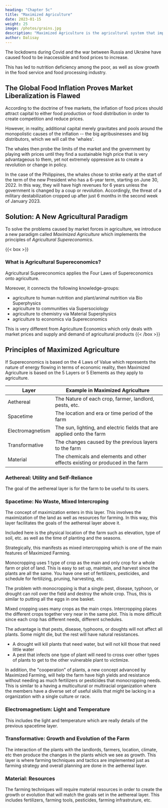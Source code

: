 ```yaml
---
heading: "Chapter 5c"
title: "Maximized Agriculture"
date: 2023-01-15
weight: 25
image: /photos/grains.jpg
description: "Maximized Agriculture is the agricultural system that implements Agricultural Supereconomics"
author: Dalisay
---
```



The lockdowns during Covid and the war between Russia and Ukraine have caused food to be inaccessible and food prices to increase. 

This has led to nutrition deficiency among the poor, as well as slow growth in the food service and food processing industry. 


## The Global Food Inflation Proves Market Liberalization is Flawed

According to the doctrine of free markets, the inflation of food prices should attract capital to either food production or food distribution in order to create competition and reduce prices. 

However, in reality, additional capital merely gravitates and pools around the monopolistic causes of the inflation -- the big agribusinesses and big distributors, which we will call the 'whales'. 

The whales then probe the limits of the market and the government by playing with prices until they find a sustainable high price that is very advantageous to them, yet not extremely oppressive as to create a revolution or change in policy.

In the case of the Philippines, the whales chose to strike early at the start of the term of the new President who has a 6-year term, starting on June 30, 2022. In this way, they will have high revenues for 6 years unless the government is changed by a coup or revolution. Accordingly, the threat of a military destabilization cropped up after just 6 months in the second week of January 2023. 


## Solution: A New Agricultural Paradigm

To solve the problems caused by market forces in agriculture, we introduce a new paradigm called *Maximized Agriculture* which implements the principles of *Agricultural Supereconomics*. 

{{< box >}}
### What is Agricultural Supereconomics?

Agricultural Supereconomics applies the Four Laws of Supereconomics onto agriculture. 

Moreover, it connects the following knowledge-groups:
- agriculture to human nutrition and plant/animal nutrition via Bio Superphysics 
- agriculture to communities via Supersociology
- agriculture to chemistry via Material Superphysics
- agriculture to economics via Supereconomics

This is very different from Agriculture Economics which only deals with market prices and supply and demand of agricultural products
{{< /box >}} 


## Principles of Maximized Agriculture

If Supereconomics is based on the 4 Laws of Value which represents the nature of energy flowing in terms of economic reality, then Maximized Agriculture is based on the 5 Layers or 5 Elements as they apply to agriculture. 

Layer | Example in Maximized Agriculture
--- | ---
Aethereal | The Nature of each crop, farmer, landlord, pests, etc. 
Spacetime | The location and era or time period of the farm
Electromagnetism | The sun, lighting, and electric fields that are applied onto the farm
Transformative | The changes caused by the previous layers to the farm
Material | The chemicals and elements and other effects existing or produced in the farm


### Aethereal: Utility and Self-Reliance

The goal of the aethereal layer is for the farm to be useful to its users. 


### Spacetime: No Waste, Mixed Intercroping

The concept of maximization enters in this layer. This involves the maximization of the land as well as resources for farming. In this way, this layer facilitates the goals of the aethereal layer above it. 

Included here is the physical location of the farm such as elevation, type of soil, etc. as well as the time of planting and the seasons. 

Strategically, this manifests as mixed intercropping which is one of the main features of Maximized Farming.

Monocropping uses 1 type of crop as the main and only crop for a whole farm or plot of land. This is easy to set up, maintain, and harvest since the plants are all the same. You have one set of fertilizers, pesticides, and schedule for fertilizing, pruning, harvesting, etc. 

The problem with monocropping is that a single pest, disease, typhoon, or drought can roll over the field and destroy the whole crop. Thus, this is similar to putting all the eggs in one basket. 

Mixed cropping uses many crops as the main crops. Intercropping places the different crops together very near in the same plot. This is more difficult since each crop has different needs, different schedules. 

The advantage is that pests, disease, typhoons, or doughts will not affect all plants. Some might die, but the rest will have natural resistances. 
- A drought will kill plants that need water, but will not kill those that need little  water
- A pest that infects one type of plant will need to cross over other types of plants to get to the other vulnerable plant to victimize. 

In addition, the "cooperation" of plants, a new concept advanced by Maximized Farming, will help the farm have high yields and resistance without needing as much fertilizers or pesticides that monocropping needs. This is similar to a having a multicultural or multiracial organization where the members have a diverse set of useful skills that might be lacking in a organization with a single culture or race. 



### Electromagnetism: Light and Temperature

This includes the light and temperature which are really details of the previous spacetime layer. 


### Transformative: Growth and Evolution of the Farm

The interaction of the plants with the landlords, farmers, location, climate, etc then produce the changes in the plants which we see as growth. This layer is where farming techniques and tactics are implemented just as farming strategy and overall planning are done in the aethereal layer. 



### Material: Resources

The farming techniques will require material resources in order to create the growth or evolution that will match the goals set in the aethereal  layer.   This includes fertilizers, farming tools, pesticides, farming infrastruture, etc. 






